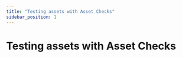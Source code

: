 ```yaml
---
title: "Testing assets with Asset Checks"
sidebar_position: 1
---
```


# Testing assets with Asset Checks
